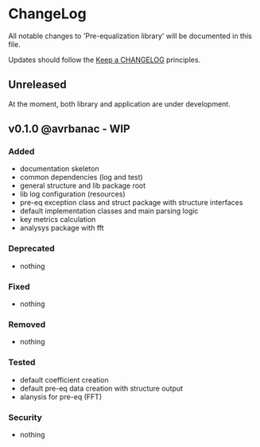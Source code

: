 # ChangeLog

All notable changes to 'Pre-equalization library' will be documented in this file.

Updates should follow the [Keep a CHANGELOG](http://keepchangelog.com/) principles.

## Unreleased

At the moment, both library and application are under development.

## v0.1.0 @avrbanac - WIP

### Added
- documentation skeleton
- common dependencies (log and test)
- general structure and lib package root
- lib log configuration (resources)
- pre-eq exception class and struct package with structure interfaces
- default implementation classes and main parsing logic
- key metrics calculation
- analysys package with fft

### Deprecated
- nothing

### Fixed
- nothing

### Removed
- nothing

### Tested
- default coefficient creation
- default pre-eq data creation with structure output
- alanysis for pre-eq (FFT)

### Security
- nothing